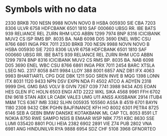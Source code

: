 # Symbols with no data
2330
BRKB
700
NESN
9988
NOVN
NOVO B
HSBA
005930
SIE
CBA
7203
8306
ULVR
6758
HDFCBANK
6501
1810
SAF
000660
UBSG
RR.
IBE
BATS
939
RELIANCE
REL
ZURN
RHM
UCG
ABBN
1299
7974
BNP
8316
ICICIBANK
MUV2
CS
ISP
RMS
BP.
8035
BA.
NAB
6098
D05
3690
ENEL
WBC
CSU
8766
6861
INGA
PRX
7011
2330
BRKB
700
NESN
9988
NOVN
NOVO B
HSBA
005930
SIE
7203
8306
ULVR
6758
HDFCBANK
6501
1810
SAF
000660
UBSG
RR.
IBE
BATS
939
RELIANCE
REL
ZURN
RHM
UCG
ABBN
1299
7974
BNP
8316
ICICIBANK
MUV2
CS
RMS
BP.
8035
BA.
NAB
6098
D05
3690
ENEL
WBC
CSU
8766
6861
INGA
PRX
7011
2454
BARC
XTSLA
LSEG
NG.
2317
8058
8411
9984
LLOY
388
8001
6857
ANZ
DB1
IFX
4063
9983
BHARTIARTL
CPG
DGE
DBK
1211
SGO
SREN
INVE B
MQG
1398
LONN
ITX
8031
1120
9433
NPN
DSV
EXPN
NDA FI
4502
ATCO A
ADYEN
2318
9999
DHL
GMG
BAS
VOLV B
GIVN
7267
O39
7741
3988
9434
ADS
EOAN
HES
GLEN
IFC
HOLN
6503
ENGI
ATD
2222
WKL
SIKA
4568
9961
FFH
6702
ENI
9618
STAN
ABX
LR
CABK
VALE3
UMG
U11
ANSS
AXISBANK
2914
ITUB4
M&M
TCS
6367
IMB
3382
SLHN
005935
105560
ASSA B
4519
6701
BAYN
1180
2308
9432
CBK
PGHN
BAJFINANCE
KFH
HO
8002
6301
PETR4
8725
6146
SEB A
GEBN
BMW
DANSKE
KOTAKBANK
ML
CAP
TCL
8053
8591
LT
NOKIA
8750
RWE
SAMPO
NSIS B
EMAAR
WSP
NBK
7751
KBC
8630
SSE
LUMI
035420
8801
POLI
HEIA
2382
6902
2891
VIE
Z74
PUB
2802
VNA
6981
ANG
HINDUNILVR
RYA
9888
6954
SDZ
CHF
5108
3968
GFNORTEO
